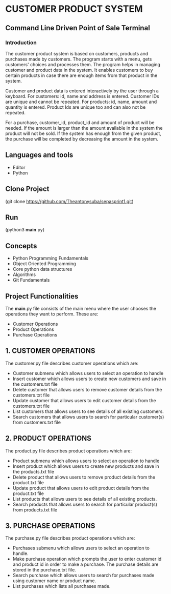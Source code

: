 # CUSTOMER PRODUCT SYSTEM
## Command Line Driven Point of Sale Terminal
### Introduction
The customer product system is based on customers, products and purchases made by customers. The program starts with a menu, gets customers' choices and processes them. The program helps in managing customer and product data in the system. It enables customers to buy certain products in case there are enough items from that product in the system. 

Customer and product data is entered interactively by the user through a keyboard. For customers: id, name and address is entered. Customer IDs are unique and cannot be repeated. For products: id, name, amount and quantity is entered. Product Ids are unique too and can also not be repeated. 

For a purchase, customer_id, product_id and amount of product will be needed. If the amount is larger than the amount available in the system the product will not be sold. If the system has enough from the given product, the purchase will be completed by decreasing the amount in the system. 

## Languages and tools
* Editor
* Python

## Clone Project
(git clone https://github.com/Theantonysuba/sepasprint1.git)

## Run
(python3 __main__.py)

## Concepts
+ Python Programming Fundamentals
+ Object Oriented Programming
+ Core python data structures
+ Algorithms
+ Git Fundamentals

## Project Functionalities
The __main__.py file consists of the main menu where the user chooses the operations they want to perform. These are:
- Customer Operations
- Product Operations
- Purchase Operations

## 1. CUSTOMER OPERATIONS
The customer.py file describes customer operations which are:
* Customer submenu which allows users to select an operation to handle
* Insert customer which allows users to create new customers and save in the customers.txt file
* Delete customer that allows users to remove customer details from the customers.txt file
* Update customer that allows users to edit customer details from the customers.txt file
* List customers that allows users to see details of all existing customers.
* Search customers that allows users to search for particular customer(s) from customers.txt file

## 2. PRODUCT OPERATIONS
The product.py file describes product operations which are:
* Product submenu which allows users to select an operation to handle
* Insert product which allows users to create new products and save in the products.txt file
* Delete product that allows users to remove product details from the product.txt file
* Update product that allows users to edit product details from the product.txt file
* List products that allows users to see details of all existing products.
* Search products that allows users to search for particular product(s) from products.txt file

## 3. PURCHASE OPERATIONS
The purchase.py file describes product operations which are:
* Purchases submenu which allows users to select an operation to handle.
* Make purchase operation which prompts the user to enter customer id and product id in order to make a purchase. The purchase details are stored in the purchase.txt file.
* Search purchase which allows users to search for purchases made using customer name or product name.
* List purchases which lists all purchases made.








